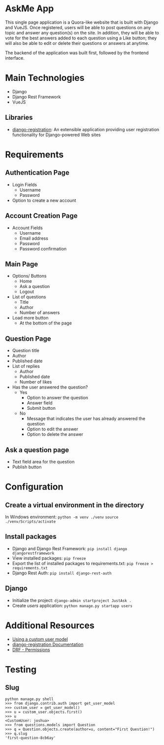 # AskMe App

This single page application is a Quora-like website that is built with Django and VueJS. Once registered, users will be able to post questions on any topic and answer any question(s) on the site. In addition, they will be able to vote for the best answers added to each question using a Like button; they will also be able to edit or delete their questions or answers at anytime.

The backend of the application was built first, followed by the frontend interface.


# Main Technologies
- Django
- Django Rest Framework
- VueJS

## Libraries
- [django-registration](https://django-registration.readthedocs.io/en/3.0.1/): An extensible application providing user registration functionality for Django-powered Web sites


# Requirements

## Authentication Page
- Login Fields
    - Username
    - Password
- Option to create a new account

## Account Creation Page 
- Account Fields
    - Username
    - Email address
    - Password
    - Password confirmation

## Main Page
- Options/ Buttons
    - Home 
    - Ask a question
    - Logout
- List of questions
    - Title
    - Author
    - Number of answers
- Load more button 
    - At the bottom of the page

## Question Page
- Question title
- Author
- Published date
- List of replies
    - Author
    - Published date
    - Number of likes
- Has the user answered the question?
    - Yes
        - Option to answer the question
        - Answer field
        - Submit button
    - No
        - Message that indicates the user has already answered the question
        - Option to edit the answer
        - Option to delete the answer

## Ask a question page
- Text field area for the question
- Publish button


# Configuration

## Create a virtual environment in the directory
In Windows environment:
`python -m venv ./venv`
`source ./venv/Scripts/activate`

## Install packages
- Django and Django Rest Framework:
`pip install django djangorestframework`
- View installed packages:
`pip freeze`
- Export the list of installed packages to requirements.txt:
`pip freeze > requirements.txt`
- Django Rest Auth:
`pip install django-rest-auth`

## Django
- Initialize the project:
`django-admin startproject JustAsk .`
- Create *users* application:
`python manage.py startapp users`


# Additional Resources
- [Using a custom user model](https://docs.djangoproject.com/en/2.2/topics/auth/customizing/)
- [django-registration Documentation](https://buildmedia.readthedocs.org/media/pdf/django-registration/3.0/django-registration.pdf)
- [DRF - Permissions](https://www.django-rest-framework.org/api-guide/permissions/)

# Testing

## Slug
```
python manage.py shell
>>> from django.contrib.auth import get_user_model
>>> custom_user = get_user_model()
>>> u = custom_user.objects.first()
>>> u
<CustomUser: joshua>
>>> from questions.models import Question
>>> q = Question.objects.create(author=u, content="First Question!")
>>> q.slug
'first-question-8cb6ay'
```